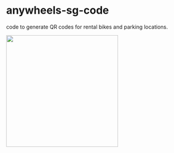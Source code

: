 # anywheels-sg-code
code to generate QR codes for rental bikes and parking locations.

<p align="left">
  <img src="https://scontent.fsin5-1.fna.fbcdn.net/v/t1.0-9/97438275_749288908941583_7242582997394784256_o.jpg?_nc_cat=104&ccb=2&_nc_sid=09cbfe&_nc_ohc=4_Q9XlkSwOUAX-6jbBO&_nc_ht=scontent.fsin5-1.fna&oh=c6e4ed00009ced4705a86f75f66384aa&oe=5FD81CC1" width="300" height="300" />
</p>
